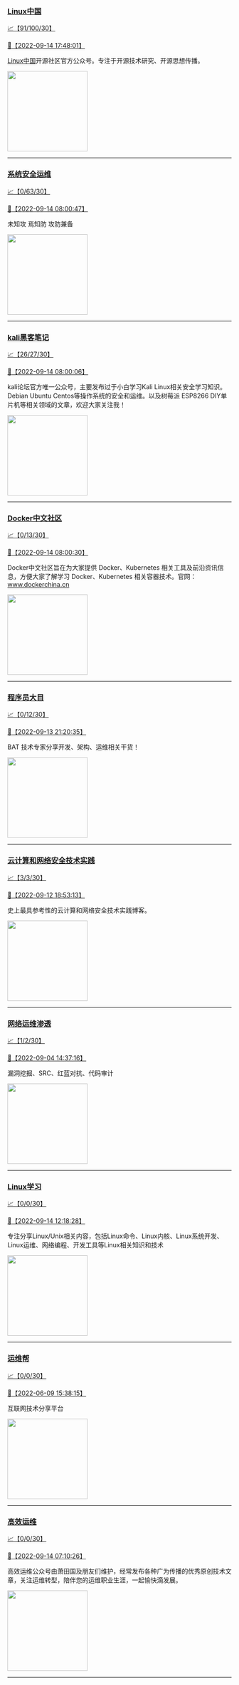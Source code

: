 
### [Linux中国](http://wechat.doonsec.com/wechat_echarts/?biz=MjM5NjQ4MjYwMQ==)

[:chart_with_upwards_trend:【91/100/30】](http://wechat.doonsec.com/wechat_echarts/?biz=MjM5NjQ4MjYwMQ==)

[:camera_flash:【2022-09-14 17:48:01】](https://mp.weixin.qq.com/s?__biz=MjM5NjQ4MjYwMQ==&mid=2664666241&idx=1&sn=6ff4965d9f09380d33a8850060cf814b&chksm=bdcfafc78ab826d18b21eaca2ace4ecb70e4ccd4930f76522fa81bc16ea3dc2fda1bae438e69&scene=27&key=00d65dfbf652ec00da5525b36b6fca8171569859ae43ba3e5d0bf561c4bf541143568dfee8491fcbbfe9c2fe6b49ea99cf5dc5e1b09a360cc0fd6910db6c58798e83738e5fb97b85085846fe052b941f9f4a69854dfd41221bb1d7bfca25f87cf24376235f1daffade06bd6632cadb3745c35e800d19d1a3bf3eb2f438f2a9d9&ascene=1&uin=MzgxODQ4MjMz&devicetype=Windows+Server+2016+x64&version=63070517&lang=zh_CN&session_us=gh_417f6e531223&exportkey=A5LlrbI5zHa1PHIKdSS%2BPjA%3D&acctmode=0&pass_ticket=1HN0UORoyw9agbbKHXc8SUHSx%2FtUS9xcfB76xP7VEFaV8y6AyTl81DqJHE0H%2BJKl&wx_header=0&fontgear=2&scene=27#wechat_redirect)

[Linux中国](https://linux.cn/)开源社区官方公众号。专注于开源技术研究、开源思想传播。

<img align="top" width="180" src="http://open.weixin.qq.com/qr/code?username=gh_52ef55f8adfd" alt="" />

---


### [系统安全运维](http://wechat.doonsec.com/wechat_echarts/?biz=Mzk0NjE0NDc5OQ==)

[:chart_with_upwards_trend:【0/63/30】](http://wechat.doonsec.com/wechat_echarts/?biz=Mzk0NjE0NDc5OQ==)

[:camera_flash:【2022-09-14 08:00:47】](https://mp.weixin.qq.com/s?__biz=Mzk0NjE0NDc5OQ==&mid=2247509941&idx=1&sn=fd895d958275a12bd3f51dcbb1bd2d3a&chksm=c30874c5f47ffdd3742df28ee8a8c429100e0d21fedbe44d8234f4554ddc94de5191a3344fc8&scene=27#wechat_redirect)

未知攻 焉知防 攻防兼备

<img align="top" width="180" src="http://open.weixin.qq.com/qr/code?username=gh_2c298b630170" alt="" />

---


### [kali黑客笔记](http://wechat.doonsec.com/wechat_echarts/?biz=MzkxMzIwNTY1OA==)

[:chart_with_upwards_trend:【26/27/30】](http://wechat.doonsec.com/wechat_echarts/?biz=MzkxMzIwNTY1OA==)

[:camera_flash:【2022-09-14 08:00:06】](https://mp.weixin.qq.com/s?__biz=MzkxMzIwNTY1OA==&mid=2247491037&idx=1&sn=247f1ac43d86fff1a8a31a177a1c134e&chksm=c1006d28f677e43e7a6594b143a551060fdb9e6baa716b2a79a3ae3b0fba861cda5dcdd56818&scene=27#wechat_redirect)

kali论坛官方唯一公众号，主要发布过于小白学习Kali Linux相关安全学习知识。Debian Ubuntu Centos等操作系统的安全和运维。以及树莓派 ESP8266 DIY单片机等相关领域的文章，欢迎大家关注我！

<img align="top" width="180" src="http://open.weixin.qq.com/qr/code?username=gh_fbcaf351ddc1" alt="" />

---


### [Docker中文社区](http://wechat.doonsec.com/wechat_echarts/?biz=MzI1NzI5NDM4Mw==)

[:chart_with_upwards_trend:【0/13/30】](http://wechat.doonsec.com/wechat_echarts/?biz=MzI1NzI5NDM4Mw==)

[:camera_flash:【2022-09-14 08:00:30】](https://mp.weixin.qq.com/s?__biz=MzI1NzI5NDM4Mw==&mid=2247493298&idx=1&sn=bdbf22ff7083f7dc23537eed5c8b7828&chksm=ea1b0ff2dd6c86e403110ffd92567a0491f812b153054eec03118e880f1dbc2222f627625759&scene=27#wechat_redirect)

Docker中文社区旨在为大家提供 Docker、Kubernetes 相关工具及前沿资讯信息，方便大家了解学习 Docker、Kubernetes 相关容器技术。官网：www.dockerchina.cn

<img align="top" width="180" src="http://open.weixin.qq.com/qr/code?username=gh_8620cb9f61a5" alt="" />

---


### [程序员大目](http://wechat.doonsec.com/wechat_echarts/?biz=MzI4ODQ3NjE2OA==)

[:chart_with_upwards_trend:【0/12/30】](http://wechat.doonsec.com/wechat_echarts/?biz=MzI4ODQ3NjE2OA==)

[:camera_flash:【2022-09-13 21:20:35】](https://mp.weixin.qq.com/s?__biz=MzI4ODQ3NjE2OA==&mid=2247500310&idx=1&sn=c46dc990148e1f96af92c2a646f64702&chksm=ec3f5f71db48d667b7a7edee7d9e65e3b3af43fa89fd67b6c9868b911cce9f2dd3c07cadfd91&scene=27#wechat_redirect)

BAT 技术专家分享开发、架构、运维相关干货！

<img align="top" width="180" src="http://open.weixin.qq.com/qr/code?username=gh_e6849e368b5f" alt="" />

---


### [云计算和网络安全技术实践](http://wechat.doonsec.com/wechat_echarts/?biz=MzA3MjM5MDc2Nw==)

[:chart_with_upwards_trend:【3/3/30】](http://wechat.doonsec.com/wechat_echarts/?biz=MzA3MjM5MDc2Nw==)

[:camera_flash:【2022-09-12 18:53:13】](https://mp.weixin.qq.com/s?__biz=MzA3MjM5MDc2Nw==&mid=2650747123&idx=1&sn=1ebba336c9906cce79da4fe1ab4a9918&chksm=871491f3b06318e5a75261f2ff5cbfda358056415bb7e783792a66c268d558e73d7525377bc1&scene=27#wechat_redirect)

史上最具参考性的云计算和网络安全技术实践博客。

<img align="top" width="180" src="http://open.weixin.qq.com/qr/code?username=gh_34d6b0cb5633" alt="" />

---


### [网络运维渗透](http://wechat.doonsec.com/wechat_echarts/?biz=MzA3MjMxODUwNg==)

[:chart_with_upwards_trend:【1/2/30】](http://wechat.doonsec.com/wechat_echarts/?biz=MzA3MjMxODUwNg==)

[:camera_flash:【2022-09-04 14:37:16】](https://mp.weixin.qq.com/s?__biz=MzA3MjMxODUwNg==&mid=2247485306&idx=1&sn=2e1aca4599c1b164dff667a4a81db472&chksm=9f216c3fa856e529a42083a911487bf6f9448dbe02020cefa6d8779d35010aa0f272e435afe6&scene=27#wechat_redirect)

漏洞挖掘、SRC、红蓝对抗、代码审计

<img align="top" width="180" src="http://open.weixin.qq.com/qr/code?username=gh_304f5239b3b0" alt="" />

---


### [Linux学习](http://wechat.doonsec.com/wechat_echarts/?biz=MzI4MDEwNzAzNg==)

[:chart_with_upwards_trend:【0/0/30】](http://wechat.doonsec.com/wechat_echarts/?biz=MzI4MDEwNzAzNg==)

[:camera_flash:【2022-09-14 12:18:28】](https://mp.weixin.qq.com/s?__biz=MzI4MDEwNzAzNg==&mid=2649458944&idx=1&sn=44c37bb6216a33316935f29b184217ac&chksm=f3a2a873c4d52165c6e7278cd475114c43772dc37f3834d2ea045a9b5b0d97b5aeb42c049312&scene=27#wechat_redirect)

专注分享Linux/Unix相关内容，包括Linux命令、Linux内核、Linux系统开发、Linux运维、网络编程、开发工具等Linux相关知识和技术

<img align="top" width="180" src="http://open.weixin.qq.com/qr/code?username=gh_cb990d3ccd5f" alt="" />

---


### [运维帮](http://wechat.doonsec.com/wechat_echarts/?biz=MzA3MzYwNjQ3NA==)

[:chart_with_upwards_trend:【0/0/30】](http://wechat.doonsec.com/wechat_echarts/?biz=MzA3MzYwNjQ3NA==)

[:camera_flash:【2022-06-09 15:38:15】](https://mp.weixin.qq.com/s?__biz=MzA3MzYwNjQ3NA==&mid=2651301005&idx=1&sn=591c720a722d1091269049b822fa468b&chksm=84ff70a8b388f9beca2bbd95f4aa3fe7cb5fcb95b2b822a01b29b2a778b1a50d3ae19a0f9b3b&scene=27&key=3820ae6439ecdd67569d451dccff2df72725e4e22c34cf0a6ddd9a37045228bd9e958856d57127a3f0f2522acca0e50d1b9db03eea86dde0680fbf05e411e63a283bfecaed40196b0ed89737b29cc623c841187edc0bd2d4550f25978018b7b304803ce91e21d90c852d7aba839600f479f9b865321cb8c5435b0cd4edb5a8b0&ascene=15&uin=NTY2NTA4NjQ%3D&devicetype=Windows+Server+2016+x64&version=63060012&lang=zh_CN&session_us=gh_fc624022782d&exportkey=AxkXZwZaGn73CaYoM3ekAIk%3D&acctmode=0&pass_ticket=LY1K1kgm7M57xazR8DnzDx%2BiXiK1JFuyFgS5dcc8bbJqloaGfg67cPFCEdwYtoyz&wx_header=0&fontgear=2&scene=27#wechat_redirect)

互联网技术分享平台

<img align="top" width="180" src="http://open.weixin.qq.com/qr/code?username=gh_445a39329cd8" alt="" />

---


### [高效运维](http://wechat.doonsec.com/wechat_echarts/?biz=MzA4Nzg5Nzc5OA==)

[:chart_with_upwards_trend:【0/0/30】](http://wechat.doonsec.com/wechat_echarts/?biz=MzA4Nzg5Nzc5OA==)

[:camera_flash:【2022-09-14 07:10:26】](https://mp.weixin.qq.com/s?__biz=MzA4Nzg5Nzc5OA==&mid=2651722938&idx=1&sn=9e65ffeb2bb685d16f2b85350152304e&chksm=8bc8d713bcbf5e055fcbd13a33ee9c1cb6869accb91ff7f468fc11336bc4b956b2c2c2327314&scene=27#wechat_redirect)

高效运维公众号由萧田国及朋友们维护，经常发布各种广为传播的优秀原创技术文章，关注运维转型，陪伴您的运维职业生涯，一起愉快滴发展。

<img align="top" width="180" src="http://open.weixin.qq.com/qr/code?username=gh_0fdeda7cb50a" alt="" />

---

